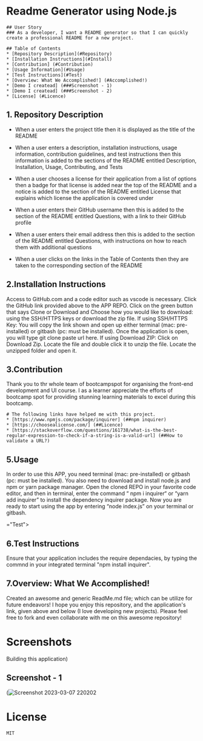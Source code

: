 

#  Readme Generator using Node.js
    ## User Story
    ### As a developer, I want a README generator so that I can quickly create a professional README for a new project.

    ## Table of Contents
    * [Repository Description](#Repository)
    * [Installation Instructions](#Install)
    * [Contribution] (#Contribution)
    * [Usage Information](#Usage)
    * [Test Instructions](#Test)
    * [Overview: What We Accomplished!] (#Accomplished!)
    * [Demo I createad] (###Screenshot - 1)
    * [Demo I createad] (###Screenshot - 2)
    * [License] (#Licence)

   <a name="Repository"></a>
## 1. Repository Description
  - When a user enters the project title then it is displayed as the title of the README
  - When a user enters a description, installation instructions, usage information, contribution guidelines, and test instructions then this information is added to the sections of the README entitled Description, Installation, Usage, Contributing, and Tests
  - When a user chooses a license for their application from a list of options then a badge for that license is added near the top of the README and a notice is added to the section of the README entitled License that explains which license the application is covered under
  - When a user enters their GitHub username then this is added to the section of the README entitled Questions, with a link to their GitHub profile
  - When a user enters their email address then this is added to the section of the README entitled Questions, with instructions on how to reach them with additional questions
  - When a user clicks on the links in the Table of Contents then they are taken to the corresponding section of the README
  
    <a name="Install"></a>
## 2.Installation Instructions

Access to GitHub.com and a code editor such as vscode is necessary. Click the GitHub link provided above to the APP REPO. Click on the green button that says Clone or Download and Choose how you would like to download: using the SSH/HTTPS keys or download the zip file. If using SSH/HTTPS Key: You will copy the link shown and open up either terminal (mac: pre-installed) or gitbash (pc: must be installed). Once the application is open, you will type git clone paste url here. If using Download ZIP: Click on Download Zip. Locate the file and double click it to unzip the file. Locate the unzipped folder and open it.

<a name="Contribution"></a>
## 3.Contribution
Thank you to thr whole team of bootcampspot for organising the front-end development and UI course. I as a learner appreciate the efforts of bootcamp spot for providing stunning learning materials to excel during this bootcamp.

    # The following links have helped me with this project.
    * [https://www.npmjs.com/package/inquirer] (##npm inquirer)
    * [https://choosealicense.com/] (##Licence)
    * [https://stackoverflow.com/questions/161738/what-is-the-best-regular-expression-to-check-if-a-string-is-a-valid-url] (##How to validate a URL?)
<a name="Usage"></a>

## 5.Usage
In order to use this APP, you need terminal (mac: pre-installed) or gitbash (pc: must be installed). You also need to download and install node.js and npm or yarn package manager. Open the cloned REPO in your favorite code editor, and then in terminal, enter the command “ npm i inquirer“ or “yarn add inquirer” to install the dependency inquirer package. Now you are ready to start using the app by entering “node index.js” on your terminal or gitbash.

<a name>="Test"></a>
## 6.Test Instructions
Ensure that your application includes the require dependacies, by typing the commnd in your integrated terminal "npm install inquirer".

<a name="Accomplished"></a>
## 7.Overview: What We Accomplished!
Created an awesome and generic ReadMe.md file; which can be utilize for future endeavors! I hope you enjoy this repository, and the application's link, given above and below (I love developing new projects). Please feel free to fork and even collaborate with me on this awesome repository!

# Screenshots 
Building this application)
<a name="Screenshot - 1"></a>
## Screenshot - 1
(![Screenshot 2023-03-07 220202](https://user-images.githubusercontent.com/113493756/223569095-09b0a170-e2ed-46da-9a98-e932263ee2b5.png)

<a name="Licence"></a>
# License
    MIT
